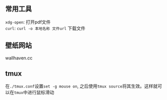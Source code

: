 ## 常用工具
`xdg-open`: 打开pdf文件  
`curl`: `curl -o 本地名称 文件url` 下载文件

## 壁纸网站
wallhaven.cc

## tmux
在`./tmux.conf`设置`set -g mouse on`, 之后使用`tmux source`将其生效。这样就可以在`tmux`中进行鼠标滑动
